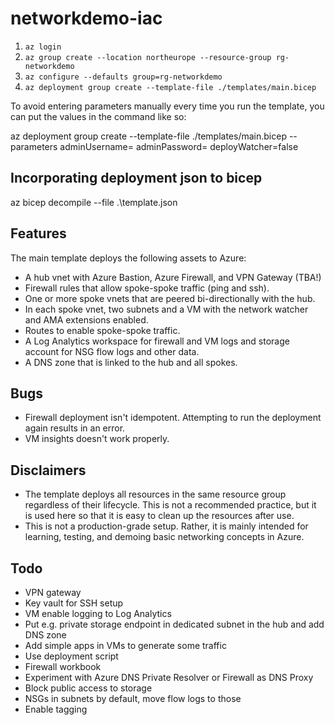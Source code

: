 # networkdemo-iac

1. `az login`
2. `az group create --location northeurope --resource-group rg-networkdemo`
3. `az configure --defaults group=rg-networkdemo`
4. `az deployment group create --template-file ./templates/main.bicep`

To avoid entering parameters manually every time you run the template, you can put the values in the command like so:

az deployment group create --template-file ./templates/main.bicep --parameters adminUsername=<username> adminPassword=<password> deployWatcher=false

## Incorporating deployment json to bicep

az bicep decompile --file .\template.json

## Features

The main template deploys the following assets to Azure:
* A hub vnet with Azure Bastion, Azure Firewall, and VPN Gateway (TBA!)
* Firewall rules that allow spoke-spoke traffic (ping and ssh).
* One or more spoke vnets that are peered bi-directionally with the hub.
* In each spoke vnet, two subnets and a VM with the network watcher and AMA extensions enabled.
* Routes to enable spoke-spoke traffic.
* A Log Analytics workspace for firewall and VM logs and storage account for NSG flow logs and other data.
* A DNS zone that is linked to the hub and all spokes.

## Bugs

* Firewall deployment isn't idempotent. Attempting to run the deployment again results in an error.
* VM insights doesn't work properly.

## Disclaimers

* The template deploys all resources in the same resource group regardless of their lifecycle. This is not a recommended practice, but it is used here so that it is easy to clean up the resources after use.
* This is not a production-grade setup. Rather, it is mainly intended for learning, testing, and demoing basic networking concepts in Azure.

## Todo

* VPN gateway
* Key vault for SSH setup
* VM enable logging to Log Analytics
* Put e.g. private storage endpoint in dedicated subnet in the hub and add DNS zone
* Add simple apps in VMs to generate some traffic
* Use deployment script
* Firewall workbook
* Experiment with Azure DNS Private Resolver or Firewall as DNS Proxy
* Block public access to storage
* NSGs in subnets by default, move flow logs to those
* Enable tagging